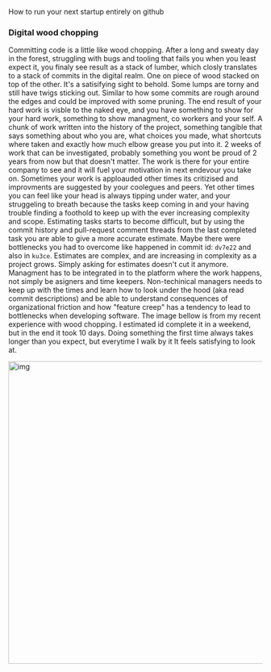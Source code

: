 How to run your next startup entirely on github <!--more-->

### Digital wood chopping
Committing code is a little like wood chopping. After a long and sweaty day in the forest, struggling with bugs and tooling that fails you when you least expect it, you finaly see result as a stack of lumber, which closly translates to a stack of commits in the digital realm. One on piece of wood stacked on top of the other. It's a satisifying sight to behold. Some lumps are torny and still have twigs sticking out. Similar to how some commits are rough around the edges and could be improved with some pruning. The end result of your hard work is visble to the naked eye, and you have something to show for your hard work, something to show managment, co workers and your self. A chunk of work written into the history of the project, something tangible that says something about who you are, what choices you made, what shortcuts where taken and exactly how much elbow grease you put into it. 2 weeks of work that can be investigated, probably something you wont be proud of 2 years from now but that doesn't matter. The work is there for your entire company to see and it will fuel your motivation in next endevour you take on. Sometimes your work is apploauded other times its critizised and improvments are suggested by your coolegues and peers. Yet other times you can feel like your head is always tipping under water, and your struggeling to breath because the tasks keep coming in and your having trouble finding a foothold to keep up with the ever increasing complexity and scope. Estimating tasks starts to become difficult, but by using the commit history and pull-request comment threads from the last completed task you are able to give a more accurate estimate. Maybe there were bottlenecks you had to overcome like happened in commit id: `dv7e22` and also in `ku3ce`. Estimates are complex, and are increasing in complexity as a project grows. Simply asking for estimates doesn't cut it anymore. Managment has to be integrated in to the platform where the work happens, not simply be asigners and time keepers. Non-techinical managers needs to keep up with the times and learn how to look under the hood (aka read commit descriptions) and be able to understand consequences of organizational friction and how "feature creep" has a tendency to lead to bottlenecks when developing software. The image bellow is from my recent experience with wood chopping. I estimated id complete it in a weekend, but in the end it took 10 days. Doing something the first time always takes longer than you expect, but everytime I walk by it It feels satisfying to look at.

<img width="600" alt="img" src="Screen Shot 2018-07-10 at 16.31.53.png">
